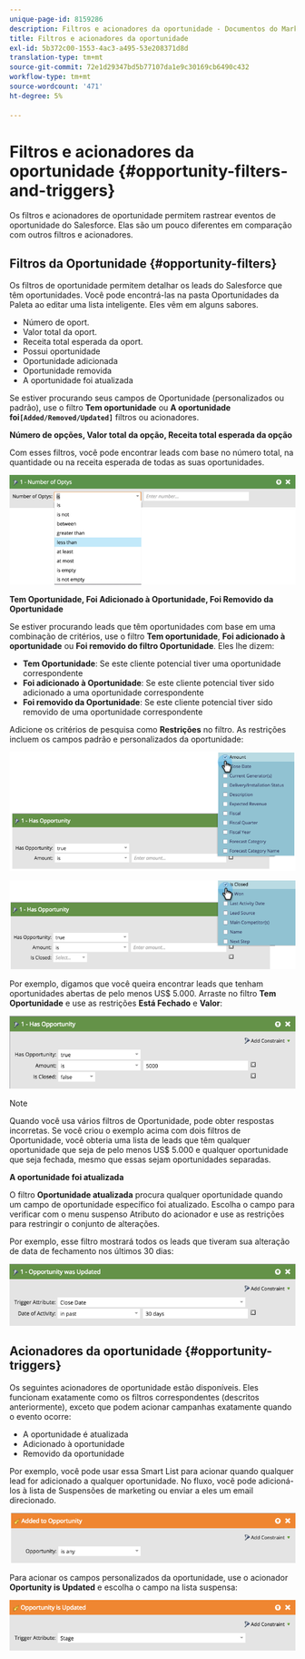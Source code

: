 ```yaml
---
unique-page-id: 8159286
description: Filtros e acionadores da oportunidade - Documentos do Marketo - Documentação do produto
title: Filtros e acionadores da oportunidade
exl-id: 5b372c00-1553-4ac3-a495-53e208371d8d
translation-type: tm+mt
source-git-commit: 72e1d29347bd5b77107da1e9c30169cb6490c432
workflow-type: tm+mt
source-wordcount: '471'
ht-degree: 5%

---
```


# Filtros e acionadores da oportunidade {#opportunity-filters-and-triggers}

Os filtros e acionadores de oportunidade permitem rastrear eventos de oportunidade do Salesforce. Elas são um pouco diferentes em comparação com outros filtros e acionadores.

## Filtros da Oportunidade {#opportunity-filters}

Os filtros de oportunidade permitem detalhar os leads do Salesforce que têm oportunidades. Você pode encontrá-las na pasta Oportunidades da Paleta ao editar uma lista inteligente. Eles vêm em alguns sabores.

* Número de oport.
* Valor total da oport.
* Receita total esperada da oport.
* Possui oportunidade
* Oportunidade adicionada
* Oportunidade removida
* A oportunidade foi atualizada

Se estiver procurando seus campos de Oportunidade (personalizados ou padrão), use o filtro **Tem oportunidade** ou **A oportunidade foi`[Added/Removed/Updated]`** filtros ou acionadores.

**Número de opções, Valor total da opção, Receita total esperada da opção**

Com esses filtros, você pode encontrar leads com base no número total, na quantidade ou na receita esperada de todas as suas oportunidades.

![](assets/image2015-6-11-12-3a29-3a34.png)

**Tem Oportunidade, Foi Adicionado à Oportunidade, Foi Removido da Oportunidade**

Se estiver procurando leads que têm oportunidades com base em uma combinação de critérios, use o filtro **Tem oportunidade**, **Foi adicionado à oportunidade** ou **Foi removido do filtro Oportunidade**. Eles lhe dizem:

* **Tem Oportunidade**: Se este cliente potencial tiver uma oportunidade correspondente
* **Foi adicionado à Oportunidade**: Se este cliente potencial tiver sido adicionado a uma oportunidade correspondente
* **Foi removido da Oportunidade**: Se este cliente potencial tiver sido removido de uma oportunidade correspondente

Adicione os critérios de pesquisa como **Restrições** no filtro. As restrições incluem os campos padrão e personalizados da oportunidade:

![](assets/image2015-6-11-12-3a31-3a0.png)

![](assets/image2015-6-11-12-3a31-3a46.png)

Por exemplo, digamos que você queira encontrar leads que tenham oportunidades abertas de pelo menos US$ 5.000. Arraste no filtro **Tem Oportunidade** e use as restrições **Está Fechado** e **Valor**:

![](assets/image2015-6-11-12-3a32-3a0.png)

>[!NOTE]
>
>Quando você usa vários filtros de Oportunidade, pode obter respostas incorretas. Se você criou o exemplo acima com dois filtros de Oportunidade, você obteria uma lista de leads que têm qualquer oportunidade que seja de pelo menos US$ 5.000 e qualquer oportunidade que seja fechada, mesmo que essas sejam oportunidades separadas.

**A oportunidade foi atualizada**

O filtro **Oportunidade atualizada** procura qualquer oportunidade quando um campo de oportunidade específico foi atualizado. Escolha o campo para verificar com o menu suspenso Atributo do acionador e use as restrições para restringir o conjunto de alterações.

Por exemplo, esse filtro mostrará todos os leads que tiveram sua alteração de data de fechamento nos últimos 30 dias:

![](assets/image2015-6-11-12-3a33-3a7.png)

## Acionadores da oportunidade {#opportunity-triggers}

Os seguintes acionadores de oportunidade estão disponíveis. Eles funcionam exatamente como os filtros correspondentes (descritos anteriormente), exceto que podem acionar campanhas exatamente quando o evento ocorre:

* A oportunidade é atualizada
* Adicionado à oportunidade
* Removido da oportunidade

Por exemplo, você pode usar essa Smart List para acionar quando qualquer lead for adicionado a qualquer oportunidade. No fluxo, você pode adicioná-los à lista de Suspensões de marketing ou enviar a eles um email direcionado.

![](assets/image2015-6-11-12-3a33-3a48.png)

Para acionar os campos personalizados da oportunidade, use o acionador **Oportunity is Updated** e escolha o campo na lista suspensa:

![](assets/image2015-6-11-12-3a33-3a34.png)
